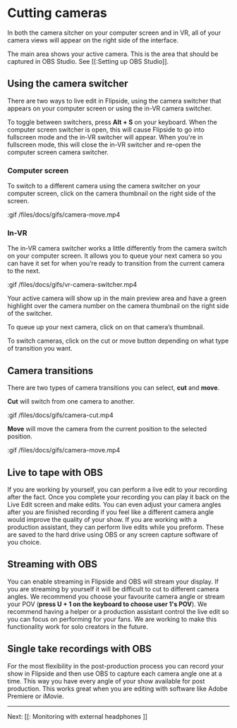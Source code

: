# Cutting cameras

In both the camera sitcher on your computer screen and in VR, all of your camera views will appear on the right side of the interface.

The main area shows your active camera.  This is the area that should be captured in OBS Studio. See [[:Setting up OBS Studio]].

## Using the camera switcher

There are two ways to live edit in Flipside, using the camera switcher that appears on your computer screen or using the in-VR camera switcher.

To toggle between switchers, press **Alt + S** on your keyboard. When the computer screen switcher is open, this will cause Flipside to go into fullscreen mode and the in-VR switcher will appear. When you're in fullscreen mode, this will close the in-VR switcher and re-open the computer screen camera switcher.

### Computer screen

To switch to a different camera using the camera switcher on your computer screen, click on the camera thumbnail on the right side of the screen.  

:gif /files/docs/gifs/camera-move.mp4

### In-VR 

The in-VR camera switcher works a little differently from the camera switch on your computer screen.  It allows you to queue your next camera so you can have it set for when you’re ready to transition from the current camera to the next.

:gif /files/docs/gifs/vr-camera-switcher.mp4

Your active camera will show up in the main preview area and have a green highlight over the camera number on the camera thumbnail on the right side of the switcher.  

To queue up your next camera, click on on that camera’s thumbnail.  

To switch cameras, click on the cut or move button depending on what type of transition you want.


## Camera transitions

There are two types of camera transitions you can select, **cut** and **move**.

**Cut** will switch from one camera to another. 

:gif /files/docs/gifs/camera-cut.mp4

**Move** will move the camera from the current position to the selected position.

:gif /files/docs/gifs/camera-move.mp4

## Live to tape with OBS

If you are working by yourself, you can perform a live edit to your recording after the
fact.  Once you complete your recording you can play it back on the Live Edit screen
and make edits.  You can even adjust your camera angles after you are finished recording
if you feel like a different camera angle would improve the quality of your show. If you
are working with a production assistant, they can perform live edits while you preform.
These are saved to the hard drive using OBS or any screen capture software of you choice.

## Streaming with OBS

You can enable streaming in Flipside and OBS will stream your display. If you are
streaming by yourself it will be difficult to cut to different camera angles. We
recommend you choose your favourite camera angle or stream your POV (**press U + 1 on
the keyboard to choose user 1's POV**). We recommend having a helper or a production
assistant control the live edit so you can focus on performing for your fans. We are
working to make this functionality work for solo creators in the future. 

## Single take recordings with OBS

For the most flexibility in the post-production process you can record your show
in Flipside and then use OBS to capture each camera angle one at a time. This way you
have every angle of your show available for post production. This works great when you
are editing with software like Adobe Premiere or iMovie.

---

Next: [[: Monitoring with external headphones ]]
